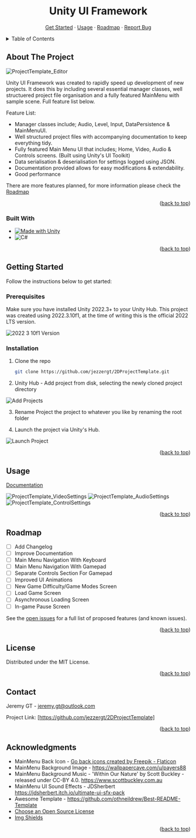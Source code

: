 <a name="readme-top"></a>

<br />
<div align="center">
 
  <h1 align="center">Unity UI Framework</h1>

  <p align="center">
    <a href="https://github.com/jezzergt/2DProjectTemplate#getting-started">Get Started</a>
    ·
     <a href="https://github.com/jezzergt/2DProjectTemplate#usage">Usage</a>
    ·
     <a href="https://github.com/jezzergt/2DProjectTemplate#roadmap">Roadmap</a>
    ·
    <a href="https://github.com/jezzergt/2DProjectTemplate/issues">Report Bug</a>
  </p>
</div>



<!-- TABLE OF CONTENTS -->
<details>
  <summary>Table of Contents</summary>
  <ol>
    <li>
      <a href="#about-the-project">About The Project</a>
    </li>
    <li>
      <a href="#getting-started">Getting Started</a>
      <ul>
        <li><a href="#prerequisites">Prerequisites</a></li>
        <li><a href="#installation">Installation</a></li>
      </ul>
    </li>
    <li><a href="#usage">Usage</a></li>
    <li><a href="#roadmap">Roadmap</a></li>
    <li><a href="#license">License</a></li>
    <li><a href="#contact">Contact</a></li>
    <li><a href="#acknowledgments">Acknowledgments</a></li>
  </ol>
</details>



<!-- ABOUT THE PROJECT -->
## About The Project

![ProjectTemplate_Editor](https://github.com/jezzergt/2DProjectTemplate/assets/25508345/38e53d7d-2c2c-41d8-950d-6a54874e863b)

Unity UI Framework was created to rapidly speed up development of new projects. It does this by including several essential manager classes, well structuered project file organisation and a fully featured MainMenu with sample scene. Full feature list below.

Feature List:
* Manager classes include; Audio, Level, Input, DataPersistence & MainMenuUI.
* Well structured project files with accompanying documentation to keep everything tidy.
* Fully featured Main Menu UI that includes; Home, Video, Audio & Controls screens. (Built using Unity's UI Toolkit)
* Data serialisation & deserialisation for settings logged using JSON.
* Documentation provided allows for easy modifications & extendability.
* Good performance

There are more features planned, for more information please check the <a href="https://github.com/jezzergt/2DProjectTemplate#roadmap">Roadmap</a>

<p align="right">(<a href="#readme-top">back to top</a>)</p>


### Built With


* [![Made with Unity](https://img.shields.io/badge/Made%20with-Unity-57b9d3.svg?style=for-the-badge&logo=unity)](https://unity3d.com)
* ![C#](https://img.shields.io/badge/c%23-%23239120.svg?style=for-the-badge&logo=c-sharp&logoColor=white)

<p align="right">(<a href="#readme-top">back to top</a>)</p>


<!-- GETTING STARTED -->
## Getting Started

Follow the instructions below to get started:

### Prerequisites

Make sure you have installed Unity 2022.3+ to your Unity Hub. This project was created using 2022.3.10f1, at the time of writing this is the official 2022 LTS version.

![2022 3 10f1 Version](https://github.com/jezzergt/2DProjectTemplate/assets/25508345/faff981f-1f18-4728-8b34-552f650c52a5)

### Installation

1. Clone the repo
   ```sh
   git clone https://github.com/jezzergt/2DProjectTemplate.git
   ```
   
2. Unity Hub - Add project from disk, selecting the newly cloned project directory

![Add Projects](https://github.com/jezzergt/2DProjectTemplate/assets/25508345/3b0e4de4-b0d2-4a08-8d29-0d860beb48a0)


3. Rename Project the project to whatever you like by renaming the root folder


4. Launch the project via Unity's Hub. 

![Launch Project](https://github.com/jezzergt/2DProjectTemplate/assets/25508345/19f5941a-e1e4-4ced-87c9-b19b06eac123)


<p align="right">(<a href="#readme-top">back to top</a>)</p>



<!-- USAGE EXAMPLES -->
## Usage

[Documentation](https://github.com/jezzergt/2DProjectTemplate/wiki)

![ProjectTemplate_VideoSettings](https://github.com/jezzergt/2DProjectTemplate/assets/25508345/5cff9ffe-d9f0-4d30-a30c-0f725de6c899)
![ProjectTemplate_AudioSettings](https://github.com/jezzergt/2DProjectTemplate/assets/25508345/ba981b8f-8946-47ce-962b-2952d9aeb05e)
![ProjectTemplate_ControlSettings](https://github.com/jezzergt/2DProjectTemplate/assets/25508345/a5bcc5cd-007c-4e0d-8a76-fc5ba8371e68)

<p align="right">(<a href="#readme-top">back to top</a>)</p>



<!-- ROADMAP -->
## Roadmap

- [ ] Add Changelog
- [ ] Improve Documentation
- [ ] Main Menu Navigation With Keyboard
- [ ] Main Menu Navigation With Gamepad
- [ ] Separate Controls Section For Gamepad
- [ ] Improved UI Animations
- [ ] New Game Difficulty/Game Modes Screen
- [ ] Load Game Screen
- [ ] Asynchronous Loading Screen
- [ ] In-game Pause Screen

See the [open issues](https://github.com/jezzergt/2DProjectTemplate/issues) for a full list of proposed features (and known issues).

<p align="right">(<a href="#readme-top">back to top</a>)</p>



<!-- LICENSE -->
## License

Distributed under the MIT License.

<p align="right">(<a href="#readme-top">back to top</a>)</p>



<!-- CONTACT -->
## Contact

Jeremy GT - jeremy.gt@outlook.com

Project Link: [https://github.com/jezzergt/2DProjectTemplate]

<p align="right">(<a href="#readme-top">back to top</a>)</p>



<!-- ACKNOWLEDGMENTS -->
## Acknowledgments


* MainMenu Back Icon - <a href="https://www.flaticon.com/free-icons/go-back" title="go back icons">Go back icons created by Freepik - Flaticon</a>
* MainMenu Background Image - https://wallpapercave.com/u/payers88
* MainMenu Background Music - 'Within Our Nature' by Scott Buckley - released under CC-BY 4.0. https://www.scottbuckley.com.au
* MainMenu UI Sound Effects - JDSherbert https://jdsherbert.itch.io/ultimate-ui-sfx-pack
* Awesome Template - https://github.com/othneildrew/Best-README-Template
* [Choose an Open Source License](https://choosealicense.com)
* [Img Shields](https://shields.io)

<p align="right">(<a href="#readme-top">back to top</a>)</p>



<!-- MARKDOWN LINKS & IMAGES -->
<!-- https://www.markdownguide.org/basic-syntax/#reference-style-links -->
[Made with Unity]: https://img.shields.io/badge/Made%20with-Unity-57b9d3.svg?style=for-the-badge&logo=unity
[Unity-url]: https://unity.com 



